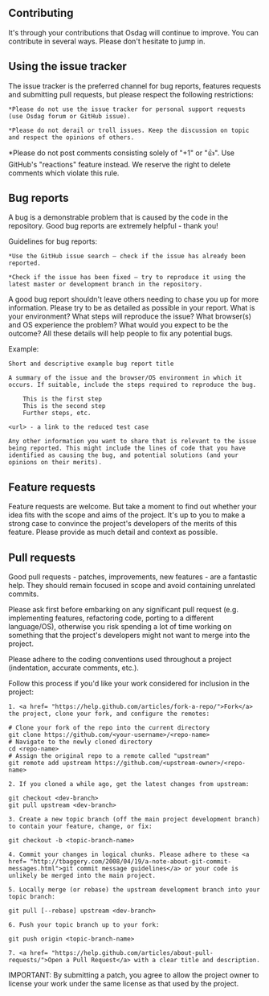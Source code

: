 
Contributing
----------------
It's through your contributions that Osdag will continue to improve. You can contribute in several ways. Please don't hesitate to jump in.

Using the issue tracker
-----------------------------
The issue tracker is the preferred channel for bug reports, features requests and submitting pull requests, but please respect the following restrictions:

    *Please do not use the issue tracker for personal support requests (use Osdag forum or GitHub issue).

    *Please do not derail or troll issues. Keep the discussion on topic and respect the opinions of others.

   *Please do not post comments consisting solely of "+1" or "👍". Use GitHub's "reactions" feature instead. We reserve the right to delete comments which violate this rule.

Bug reports
---------------
A bug is a demonstrable problem that is caused by the code in the repository. Good bug reports are extremely helpful - thank you!

Guidelines for bug reports:

    *Use the GitHub issue search — check if the issue has already been reported.

    *Check if the issue has been fixed — try to reproduce it using the latest master or development branch in the repository.

A good bug report shouldn't leave others needing to chase you up for more information. Please try to be as detailed as possible in your report. What is your environment? What steps will reproduce the issue? What browser(s) and OS experience the problem? What would you expect to be the outcome? All these details will help people to fix any potential bugs.

Example:

    Short and descriptive example bug report title

    A summary of the issue and the browser/OS environment in which it occurs. If suitable, include the steps required to reproduce the bug.

        This is the first step
        This is the second step
        Further steps, etc.

    <url> - a link to the reduced test case

    Any other information you want to share that is relevant to the issue being reported. This might include the lines of code that you have identified as causing the bug, and potential solutions (and your opinions on their merits).

Feature requests
---------------------
Feature requests are welcome. But take a moment to find out whether your idea fits with the scope and aims of the project. It's up to you to make a strong case to convince the project's developers of the merits of this feature. Please provide as much detail and context as possible.

Pull requests
-----------------
Good pull requests - patches, improvements, new features - are a fantastic help. They should remain focused in scope and avoid containing unrelated commits.

Please ask first before embarking on any significant pull request (e.g. implementing features, refactoring code, porting to a different language/OS), otherwise you risk spending a lot of time working on something that the project's developers might not want to merge into the project.

Please adhere to the coding conventions used throughout a project (indentation, accurate comments, etc.).

Follow this process if you'd like your work considered for inclusion in the project:

    1. <a href= "https://help.github.com/articles/fork-a-repo/">Fork</a> the project, clone your fork, and configure the remotes:

    # Clone your fork of the repo into the current directory
    git clone https://github.com/<your-username>/<repo-name>
    # Navigate to the newly cloned directory
    cd <repo-name>
    # Assign the original repo to a remote called "upstream"
    git remote add upstream https://github.com/<upstream-owner>/<repo-name>

    2. If you cloned a while ago, get the latest changes from upstream:

    git checkout <dev-branch>
    git pull upstream <dev-branch>

    3. Create a new topic branch (off the main project development branch) to contain your feature, change, or fix:

    git checkout -b <topic-branch-name>

    4. Commit your changes in logical chunks. Please adhere to these <a href= "http://tbaggery.com/2008/04/19/a-note-about-git-commit-messages.html">git commit message guidelines</a> or your code is unlikely be merged into the main project.

    5. Locally merge (or rebase) the upstream development branch into your topic branch:

    git pull [--rebase] upstream <dev-branch>

    6. Push your topic branch up to your fork:

    git push origin <topic-branch-name>

    7. <a href= "https://help.github.com/articles/about-pull-requests/">Open a Pull Request</a> with a clear title and description.

IMPORTANT: By submitting a patch, you agree to allow the project owner to license your work under the same license as that used by the project.











